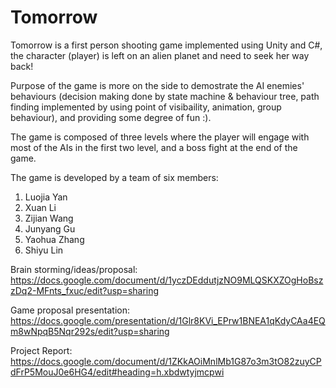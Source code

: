 # Tomorrow

Tomorrow is a first person shooting game implemented using Unity and C#, the character (player) is left on an alien planet and need to seek her way back!

Purpose of the game is more on the side to demostrate the AI enemies' behaviours (decision making done by state machine & behaviour tree, path finding implemented by using point of visibaility, animation, group behaviour), and providing some degree of fun :).


The game is composed of three levels where the player will engage with most of the AIs in the first two level, and a boss fight at the end of the game.

The game is developed by a team of six members:

1. Luojia Yan
2. Xuan Li
3. Zijian Wang
4. Junyang Gu
5. Yaohua Zhang
6. Shiyu Lin


Brain storming/ideas/proposal: https://docs.google.com/document/d/1yczDEddutjzNO9MLQSKXZOgHoBszzDq2-MFnts_fxuc/edit?usp=sharing

Game proposal presentation: https://docs.google.com/presentation/d/1Glr8KVi_EPrw1BNEA1qKdyCAa4EQm8wNpqB5Nqr292s/edit?usp=sharing

Project Report: https://docs.google.com/document/d/1ZKkAOiMnlMb1G87o3m3tO82zuyCPdFrP5MouJ0e6HG4/edit#heading=h.xbdwtyjmcpwi
